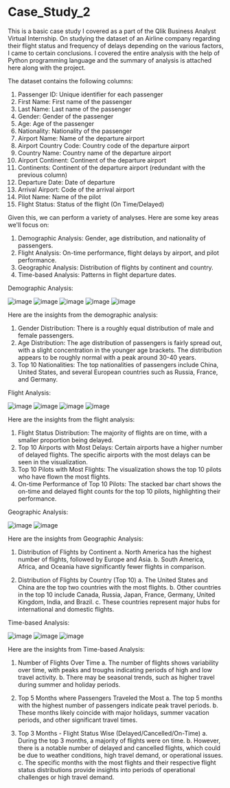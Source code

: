 # Case_Study_2

This is a basic case study I covered as a part of the Qlik Business Analyst Virtual Internship. 
On studying the dataset of an Airline company regarding their flight status and frequency of delays depending on the various factors, I came to certain conclusions. I covered the entire analysis with the help of Python programming language and the summary of analysis is attached here along with the project.

The dataset contains the following columns:
1. Passenger ID: Unique identifier for each passenger
2. First Name: First name of the passenger
3. Last Name: Last name of the passenger
4. Gender: Gender of the passenger
5. Age: Age of the passenger
6. Nationality: Nationality of the passenger
7. Airport Name: Name of the departure airport
8. Airport Country Code: Country code of the departure airport
9. Country Name: Country name of the departure airport
10. Airport Continent: Continent of the departure airport
11. Continents: Continent of the departure airport (redundant with the previous column)
12. Departure Date: Date of departure
13. Arrival Airport: Code of the arrival airport
14. Pilot Name: Name of the pilot
15. Flight Status: Status of the flight (On Time/Delayed)

Given this, we can perform a variety of analyses. Here are some key areas we'll focus on:
1. Demographic Analysis: Gender, age distribution, and nationality of passengers.
2. Flight Analysis: On-time performance, flight delays by airport, and pilot performance.
3. Geographic Analysis: Distribution of flights by continent and country.
4. Time-based Analysis: Patterns in flight departure dates.


Demographic Analysis:

![image](https://github.com/naman-toshniwal/Data_Analytics/assets/109726889/a16895b6-6508-4b5b-b2d6-7c5b8406b0b3)
![image](https://github.com/naman-toshniwal/Data_Analytics/assets/109726889/7d6d849c-201c-4c8a-a581-65140bb3fc6c)
![image](https://github.com/naman-toshniwal/Data_Analytics/assets/109726889/993c8f1c-ef2b-4235-aa3e-1cb4ae57473b)
![image](https://github.com/naman-toshniwal/Data_Analytics/assets/109726889/2c2ba44b-3e2c-4046-9649-d02c7407fa2f)
![image](https://github.com/naman-toshniwal/Data_Analytics/assets/109726889/061d57a5-5fec-42f5-8ed5-4f4914cc2414)

Here are the insights from the demographic analysis:
1. Gender Distribution: There is a roughly equal distribution of male and female passengers.
2. Age Distribution: The age distribution of passengers is fairly spread out, with a slight concentration in the younger age brackets. The distribution appears to be roughly normal with a peak around 30-40 years.
3. Top 10 Nationalities: The top nationalities of passengers include China, United States, and several European countries such as Russia, France, and Germany.


Flight Analysis:

![image](https://github.com/naman-toshniwal/Data_Analytics/assets/109726889/71a3c7d6-27ce-42bb-9d09-882da942ddae)
![image](https://github.com/naman-toshniwal/Data_Analytics/assets/109726889/783716b9-2ec9-464f-bb84-6fddcb6f96da)
![image](https://github.com/naman-toshniwal/Data_Analytics/assets/109726889/70160d37-7b9b-41b1-a9ad-f49d0de1ed38)
![image](https://github.com/naman-toshniwal/Data_Analytics/assets/109726889/48b957a8-b74d-4fef-bcc7-9f085355ff09)

Here are the insights from the flight analysis:
1. Flight Status Distribution: The majority of flights are on time, with a smaller proportion being delayed.
2. Top 10 Airports with Most Delays: Certain airports have a higher number of delayed flights. The specific airports with the most delays can be seen in the visualization.
3. Top 10 Pilots with Most Flights: The visualization shows the top 10 pilots who have flown the most flights.
4. On-time Performance of Top 10 Pilots: The stacked bar chart shows the on-time and delayed flight counts for the top 10 pilots, highlighting their performance.


Geographic Analysis:

![image](https://github.com/naman-toshniwal/Data_Analytics/assets/109726889/37146f62-ea42-4605-b29b-00c44b8af602)
![image](https://github.com/naman-toshniwal/Data_Analytics/assets/109726889/64bb337a-ce25-4ce6-84c9-a3a677bc6858)

Here are the insights from Geographic Analysis:

1. Distribution of Flights by Continent
    a. North America has the highest number of flights, followed by Europe and Asia.
    b. South America, Africa, and Oceania have significantly fewer flights in comparison.

2. Distribution of Flights by Country (Top 10)
    a. The United States and China are the top two countries with the most flights.
    b. Other countries in the top 10 include Canada, Russia, Japan, France, Germany, United Kingdom, India, and Brazil.
    c. These countries represent major hubs for international and domestic flights.


Time-based Analysis:

![image](https://github.com/naman-toshniwal/Data_Analytics/assets/109726889/c697c91b-c0dc-4564-98eb-6e557be4b9fc)
![image](https://github.com/naman-toshniwal/Data_Analytics/assets/109726889/e9882d24-b58b-4c18-9f02-99097f1a2632)
![image](https://github.com/naman-toshniwal/Data_Analytics/assets/109726889/0962bd64-e9ef-41fe-9b6c-1ec552db589a)

Here are the insights from Time-based Analysis:

1. Number of Flights Over Time
    a. The number of flights shows variability over time, with peaks and troughs indicating periods of high and low travel activity.
    b. There may be seasonal trends, such as higher travel during summer and holiday periods.

2. Top 5 Months where Passengers Traveled the Most
    a. The top 5 months with the highest number of passengers indicate peak travel periods.
    b. These months likely coincide with major holidays, summer vacation periods, and other significant travel times.

3. Top 3 Months - Flight Status Wise (Delayed/Cancelled/On-Time)
    a. During the top 3 months, a majority of flights were on time.
    b. However, there is a notable number of delayed and cancelled flights, which could be due to weather conditions, high travel demand, or operational issues.
    c. The specific months with the most flights and their respective flight status distributions provide insights into periods of operational challenges or high travel demand.
